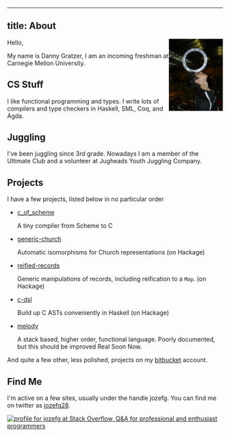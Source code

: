 ----------------------
title: About
----------------------

<img src="/images/ring_balance.jpg"
  style="width: 25%; height: 25%; float: right;"/>

Hello,

My name is Danny Gratzer, I am an incoming freshman at Carnegie Mellon University.

## CS Stuff
I like functional programming and types. I write lots of compilers
and type checkers in Haskell, SML, Coq, and Agda.

## Juggling
I've been juggling since 3rd grade. Nowadays I am a member of the
Ultimate Club and a volunteer at Jugheads Youth Juggling Company.

## Projects
I have a few projects, listed below in no particular order

  - [c_of_scheme](http://www.bitbucket.org/jozefg/c_of_scheme)

    A tiny compiler from Scheme to C

  - [generic-church](http://www.bitbucket.org/jozefg/generic-church)

    Automatic isomorphisms for Church representations (on Hackage)

  - [reified-records](http://www.bitbucket.org/jozefg/reified-records)

    Generic manipulations of records, including reification to a `Map`. (on Hackage)

  - [c-dsl](http://www.bitbucket.org/jozefg/c-dsl)

    Build up C ASTs conveniently in Haskell (on Hackage)

  - [melody](http://www.bitbucket.org/jozefg/melody)

    A stack based, higher order, functional language. Poorly documented, but
    this should be improved Real Soon Now.

And quite a few other, less polished, projects on my [bitbucket](http://www.bitbucket.org/jozefg) account.

## Find Me
I'm active on a few sites, usually under the handle jozefg.
You can find me on twitter as [jozefg28](https://twitter.com/jozefg28).

<a href="http://stackoverflow.com/users/784338/jozefg">
<img src="http://stackoverflow.com/users/flair/784338.png" width="208" height="58" alt="profile for jozefg at Stack Overflow, Q&amp;A for professional and enthusiast programmers" title="profile for jozefg at Stack Overflow, Q&amp;A for professional and enthusiast programmers">
</a>

